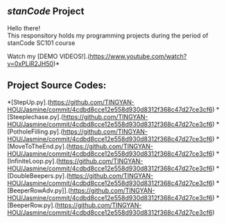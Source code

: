 ## *stanCode* Project
Hello there!\
This responsitory holds my programming projects during the period of stanCode SC101 course

Watch my [DEMO VIDEOS!].(https://www.youtube.com/watch?v=0xPLiR2JH50)*

## Project Source Codes:
*[StepUp.py].(https://github.com/TINGYAN-HOU/Jasmine/commit/4cdbd8cce12e558d930d8312f368c47d27ce3cf6)
*[Steeplechase.py].(https://github.com/TINGYAN-HOU/Jasmine/commit/4cdbd8cce12e558d930d8312f368c47d27ce3cf6)
*[PotholeFilling.py].(https://github.com/TINGYAN-HOU/Jasmine/commit/4cdbd8cce12e558d930d8312f368c47d27ce3cf6)
*[MoveToTheEnd.py].(https://github.com/TINGYAN-HOU/Jasmine/commit/4cdbd8cce12e558d930d8312f368c47d27ce3cf6)
*[InfiniteLoop.py].(https://github.com/TINGYAN-HOU/Jasmine/commit/4cdbd8cce12e558d930d8312f368c47d27ce3cf6)
*[DoubleBeepers.py].(https://github.com/TINGYAN-HOU/Jasmine/commit/4cdbd8cce12e558d930d8312f368c47d27ce3cf6)
*[BeeperRowAdv.py]].(https://github.com/TINGYAN-HOU/Jasmine/commit/4cdbd8cce12e558d930d8312f368c47d27ce3cf6)
*[BeeperRow.py].(https://github.com/TINGYAN-HOU/Jasmine/commit/4cdbd8cce12e558d930d8312f368c47d27ce3cf6)
